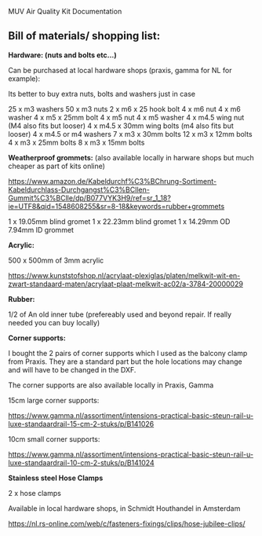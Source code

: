 MUV Air Quality Kit Documentation


## **Bill of materials/ shopping list:**

**Hardware: (nuts and bolts etc...)**

Can be purchased at local hardware shops (praxis, gamma for NL for example):

Its better to buy extra nuts, bolts and washers just in case


25 x m3 washers
50 x m3 nuts
2 x m6 x 25 hook bolt
4 x m6 nut
4 x m6 washer
4 x m5 x 25mm  bolt
4 x m5 nut
4 x m5 washer
4 x m4.5 wing nut (M4 also fits but looser)
4 x m4.5 x 30mm wing bolts (m4 also fits but looser)
4 x m4.5 or m4 washers
7 x m3 x 30mm bolts
12 x m3 x 12mm bolts
4 x m3 x 25mm bolts
8 x m3 x 15mm bolts

**Weatherproof grommets:** (also available locally in harware shops but much cheaper as part of kits online)

https://www.amazon.de/Kabeldurchf%C3%BChrung-Sortiment-Kabeldurchlass-Durchgangst%C3%BCllen-Gummit%C3%BClle/dp/B077VYK3H9/ref=sr_1_18?ie=UTF8&qid=1548608255&sr=8-18&keywords=rubber+grommets


1 x 19.05mm blind gromet
1 x 22.23mm blind gromet
1 x 14.29mm OD 7.94mm ID grommet 

**Acrylic:**

500 x 500mm of 3mm acrylic

https://www.kunststofshop.nl/acrylaat-plexiglas/platen/melkwit-wit-en-zwart-standaard-maten/acrylaat-plaat-melkwit-ac02/a-3784-20000029

**Rubber:**

1/2 of An old inner tube (prefereably used and beyond repair. If really needed you can buy locally)

**Corner supports:**

I bought the 2 pairs of corner supports which I used as the balcony clamp from Praxis. They are a standard part but the hole locations may change and will have to be changed in the DXF.

The corner supports are also available locally in Praxis, Gamma

15cm large corner supports:

https://www.gamma.nl/assortiment/intensions-practical-basic-steun-rail-u-luxe-standaardrail-15-cm-2-stuks/p/B141026

10cm small corner supports:

https://www.gamma.nl/assortiment/intensions-practical-basic-steun-rail-u-luxe-standaardrail-10-cm-2-stuks/p/B141024

**Stainless steel Hose Clamps**

2 x hose clamps

Available in local hardware shops, in Schmidt Houthandel in Amsterdam

https://nl.rs-online.com/web/c/fasteners-fixings/clips/hose-jubilee-clips/





